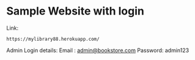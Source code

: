 # Sample Website with login  
Link:
```shell
https://mylibrary88.herokuapp.com/
```
Admin Login details:
Email : admin@bookstore.com
Password: admin123
